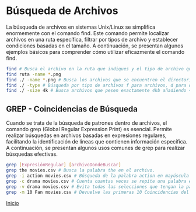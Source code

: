 # Búsqueda de Archivos

La búsqueda de archivos en sistemas Unix/Linux se simplifica enormemente con el comando find. Este comando permite localizar archivos en una ruta específica, filtrar por tipos de archivo y establecer condiciones basadas en el tamaño. A continuación, se presentan algunos ejemplos básicos para comprender cómo utilizar eficazmente el comando find.

```bash
find # Busca el archivo en la ruta que indiques y el tipo de archivo que necesites. 
find ruta -name *.png
find ./ -name *.png # Busca los archivos que se encuentren el directorio con la terminación en png. 
find ./ -type # Búsqueda por tipo de archivos f para archivos, d para directorios y I para enlaces simbólicos. 
find ./ -size 4k # Busca archivos que pesen exactamente 4kb añadiendo + buscara 4 o mas kb y - con la operación contraria. 
```

## GREP - Coincidencias de Búsqueda

Cuando se trata de la búsqueda de patrones dentro de archivos, el comando grep (Global Regular Expression Print) es esencial. Permite realizar búsquedas en archivos basadas en expresiones regulares, facilitando la identificación de líneas que contienen información específica. A continuación, se presentan algunos usos comunes de grep para realizar búsquedas efectivas.

```bash
grep [ExpresiónRegular] [archivoDondeBuscar]
grep the movies.csv # Busca la palabra the en el archivo. 
grep -i action movies.csv # Búsqueda de la palabra action en mayúscula y en minúscula en el archivo. 
grep -c drama movies.csv # Cuenta cuantas veces se repite una palabra en el archivo. 
grep -v drama movies.csv # Evita todas las selecciones que tengan la palabra en el archivo. 
grep -m 10 Fan movies.csv # Devuelve las primeras 10 Coincidencias del archivo. 
```

[Inicio](./README.md)

